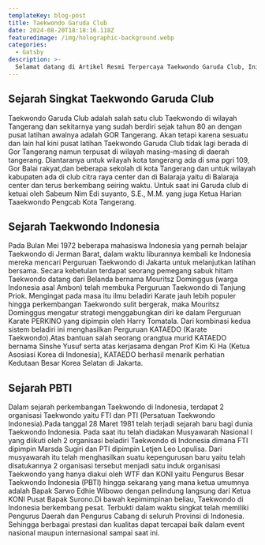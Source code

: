 ```yaml
---
templateKey: blog-post
title: Taekwondo Garuda Club
date: 2024-08-20T18:18:16.118Z
featuredimage: /img/holographic-background.webp
categories:
  - Gatsby
description: >-
  Selamat datang di Artikel Resmi Terpercaya Taekwondo Garuda Club, Ini adalah sumber informasi dari perjalanan menuju pencapaian prestasi luar biasa. Bergabunglah dengan kami dan alami transformasi yang memadukan teknik, semangat, dan karakter.
---
```

## Sejarah Singkat Taekwondo Garuda Club

Taekwondo Garuda Club  adalah salah satu club Taekwondo di wilayah Tangerang dan sekitarnya yang sudah berdiri sejak tahun 80 an dengan pusat latihan awalnya adalah GOR Tangerang. Akan tetapi karena sesuatu dan lain hal kini pusat latihan Taekwondo Garuda Club tidak lagi berada di Gor Tangerang namun terpusat di wilayah masing-masing di daerah tangerang. Diantaranya untuk wilayah kota tangerang ada di sma pgri 109, Gor Balai rakyat,dan beberapa sekolah di kota Tangerang dan untuk wilayah kabupaten ada di club citra raya center dan di Balaraja yaitu di Balaraja center dan terus berkembang seiring waktu. Untuk saat ini Garuda club di ketuai oleh Sabeum Nim Edi suyanto, S.E., M.M. yang juga Ketua Harian Taaekwondo Pengcab Kota Tangerang.

## Sejarah Taekwondo Indonesia

Pada Bulan Mei 1972 beberapa mahasiswa Indonesia yang pernah belajar Taekwondo di Jerman Barat, dalam waktu liburannya kembali ke Indonesia mereka mencari Perguruan Taekwondo di Jakarta untuk melanjutkan latihan bersama. Secara kebetulan terdapat seorang pemegang sabuk hitam Taekwondo datang dari Belanda bernama Mouritsz Dominggus (warga Indonesia asal Ambon) telah membuka Perguruan Taekwondo di Tanjung Priok. Mengingat pada masa itu ilmu beladiri Karate jauh lebih populer hingga perkembangan Taekwondo sulit bergerak, maka Mouritsz Dominggus mengatur strategi menggabungkan diri ke dalam Perguruan Karate PERKINO yang dipimpin oleh Harry Tomatala. Dari kombinasi kedua sistem beladiri ini menghasilkan Perguruan KATAEDO (Karate Taekwondo).Atas bantuan salah seorang orangtua murid KATAEDO bernama Sinshe Yusuf serta atas kerjasama dengan Prof Kim Ki Ha (Ketua Asosiasi Korea di Indonesia), KATAEDO berhasil menarik perhatian Kedutaan Besar Korea Selatan di Jakarta.



## Sejarah PBTI

Dalam sejarah perkembangan Taekwondo di Indonesia, terdapat 2 organisasi Taekwondo yaitu FTI dan PTI (Persatuan Taekwondo Indonesia).Pada tanggal 28 Maret 1981 telah terjadi sejarah baru bagi dunia Taekwondo Indonesia. Pada saat itu telah diadakan Musyawarah Nasional I yang diikuti oleh 2 organisasi beladiri Taekwondo di Indonesia dimana FTI dipimpin Marsda Sugiri dan PTI dipimpin Letjen Leo Lopulisa. Dari musyawarah itu telah menghasilkan suatu kepengurusan baru yaitu telah disatukannya 2 organisasi tersebut menjadi satu induk organisasi Taekwondo yang hanya diakui oleh WTF dan KONI yaitu Pengurus Besar Taekwondo Indonesia (PBTI) hingga sekarang yang mana ketua umumnya adalah Bapak Sarwo Edhie Wibowo dengan pelindung langsung dari Ketua KONI Pusat Bapak Surono.Di bawah kepimimpinan beliau, Taekwondo di Indonesia berkembang pesat. Terbukti dalam waktu singkat telah memiliki Pengurus Daerah dan Pengurus Cabang di seluruh Provinsi di Indonesia. Sehingga berbagai prestasi dan kualitas dapat tercapai baik dalam event nasional maupun internasional sampai saat ini.